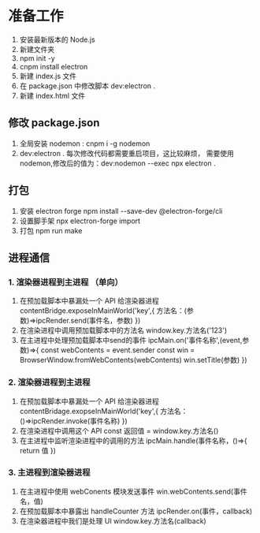# 准备工作
  1. 安装最新版本的 Node.js
  2. 新建文件夹
  3. npm init -y
  4. cnpm install electron
  5. 新建 index.js 文件
  6. 在 package.json 中修改脚本 dev:electron .
  7. 新建 index.html 文件
## 修改 package.json 
  1. 全局安装 nodemon : cnpm i -g nodemon
  2. dev:electron . 每次修改代码都需要重启项目，这比较麻烦，
     需要使用 nodemon,修改后的值为：dev:nodemon  --exec npx electron .

## 打包
  1. 安装 electron forge
     npm install --save-dev @electron-forge/cli
  2. 设置脚手架
     npx electron-forge import
  3. 打包
     npm run make

## 进程通信
### 1. 渲染器进程到主进程 （单向）
   1. 在预加载脚本中暴漏处一个 API 给渲染器进程
      contentBridge.exposeInMainWorld('key',{
         方法名：(参数)=>ipcRender.send(事件名，参数)
      })
   2. 在渲染进程中调用预加载脚本中的方法名
      window.key.方法名('123')
   3. 在主进程中处理预加载脚本中send的事件
      ipcMain.on('事件名称',(event,参数)=>{
         <!-- 获取哪个窗口发送的事件 -->
         const webContents = event.sender
         const win = BrowserWindow.fromWebContents(webContents)
         <!-- 设置窗口的标题 -->
         win.setTitle(参数)
      })
### 2. 渲染器进程到主进程
   1. 在预加载脚本中暴漏处一个 API 给渲染器进程
      contentBridage.exopseInMainWorld('key',{
         方法名：()=>ipcRender.invoke(事件名称)
      })
   2. 在渲染进程中调用这个 API
      const 返回值 = window.key.方法名()
   3. 在主进程中监听渲染进程中的调用的方法
      ipcMain.handle(事件名称，()=>{
         return 值
      })

### 3. 主进程到渲染器进程
   1. 在主进程中使用 webConents 模块发送事件
      win.webContents.send(事件名，值)
   2. 在预加载脚本中暴露出 handleCounter 方法
      ipcRender.on(事件，callback)
   3. 在渲染器进程中我们是处理 UI 
      window.key.方法名(callback)
